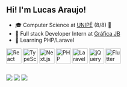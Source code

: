 ## Hi! I'm Lucas Araujo!
- 🎓 Computer Science at [UNIPÊ](https://unipe.com.br/) (8/8) 🎉
- 💼 Full stack Developer Intern at [Gráfica JB](https://www.grafjb.com.br)
- 🔬 Learning PHP/Laravel

<div style="display: inline_block;">
  <img align="center" alt="React icon" title="React" width="40" src="https://cdn.jsdelivr.net/gh/devicons/devicon/icons/react/react-original.svg" />
  <img align="center" alt="TypeScript icon" title="TypeScript" width="40" src="https://cdn.jsdelivr.net/gh/devicons/devicon/icons/typescript/typescript-original.svg" />
  <img align="center" alt="Next.js icon" title="Next.js" width="40" src="https://cdn.jsdelivr.net/gh/devicons/devicon@latest/icons/nextjs/nextjs-original.svg" />
  <img align="center" alt="PHP icon" title="PHP" width="40" src="https://cdn.jsdelivr.net/gh/devicons/devicon/icons/php/php-original.svg" />
  <img align="center" alt="Laravel icon" title="Laravel" width="40" src="https://cdn.jsdelivr.net/gh/devicons/devicon/icons/laravel/laravel-original.svg" />
  <img align="center" alt="jQuery icon" title="jQuery" width="40" src="https://cdn.jsdelivr.net/gh/devicons/devicon/icons/jquery/jquery-original.svg" />
  <img align="center" alt="Flutter icon" title="Flutter" width="40" src="https://cdn.jsdelivr.net/gh/devicons/devicon/icons/flutter/flutter-original.svg" />
</div>

##

<div>
    <a href="https://www.linkedin.com/in/lucas-araujo-costa-/" target="_blank"><img src="https://img.shields.io/badge/-LinkedIn-%230077B5?style=for-the-badge&logo=linkedin&logoColor=white" target="_blank"></a>
    <a href="https://instagram.com/lucasaraujo.tsx" target="_blank"><img src="https://img.shields.io/badge/-Instagram-%23E4405F?style=for-the-badge&logo=instagram&logoColor=white" target="_blank"></a>
    <a href = "mailto:lucasaraujo1964@gmail.com"><img src="https://img.shields.io/badge/-Gmail-%23333?style=for-the-badge&logo=gmail&logoColor=white" target="_blank"></a>
</div>

